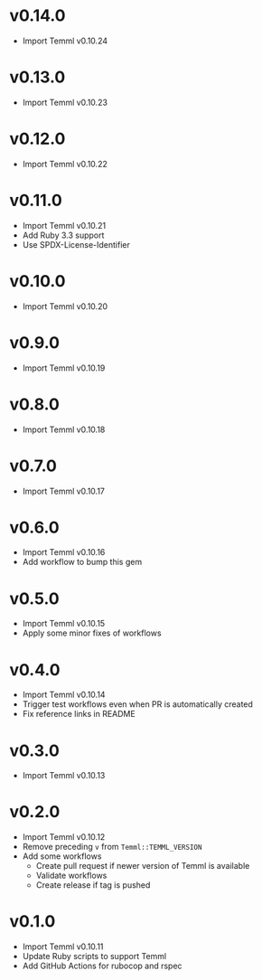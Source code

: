 # v0.14.0

* Import Temml v0.10.24

# v0.13.0

* Import Temml v0.10.23

# v0.12.0

* Import Temml v0.10.22

# v0.11.0

* Import Temml v0.10.21
* Add Ruby 3.3 support
* Use SPDX-License-Identifier

# v0.10.0

* Import Temml v0.10.20

# v0.9.0

* Import Temml v0.10.19

# v0.8.0

* Import Temml v0.10.18

# v0.7.0

* Import Temml v0.10.17

# v0.6.0

* Import Temml v0.10.16
* Add workflow to bump this gem

# v0.5.0

* Import Temml v0.10.15
* Apply some minor fixes of workflows

# v0.4.0

* Import Temml v0.10.14
* Trigger test workflows even when PR is automatically created
* Fix reference links in README

# v0.3.0

* Import Temml v0.10.13

# v0.2.0

* Import Temml v0.10.12
* Remove preceding `v` from `Temml::TEMML_VERSION`
* Add some workflows
  * Create pull request if newer version of Temml is available
  * Validate workflows
  * Create release if tag is pushed

# v0.1.0

* Import Temml v0.10.11
* Update Ruby scripts to support Temml
* Add GitHub Actions for rubocop and rspec




